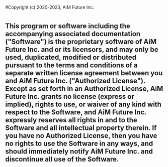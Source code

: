 #Copyright (c) 2020-2023, AiM Future Inc.
#
## This program or software including the accompanying associated documentation ("Software") is the proprietary software of AiM Future Inc. and or its licensors, and may only be used, duplicated, modified or distributed pursuant to the terms and conditions of a separate written license agreement between you and AiM Future Inc. ("Authorized License"). Except as set forth in an Authorized License, AiM Future Inc. grants no license (express or implied), rights to use, or waiver of any kind with respect to the Software, and AiM Future Inc. expressly reserves all rights in and to the Software and all intellectual property therein. If you have no Authorized License, then you have no rights to use the Software in any ways, and should immediately notify AiM Future Inc. and discontinue all use of the Software.
#
